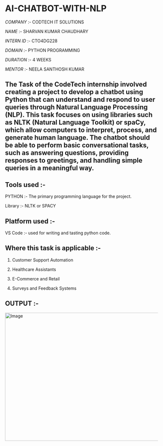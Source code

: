 # AI-CHATBOT-WITH-NLP

*COMPANY* :- CODTECH IT SOLUTIONS

*NAME* :- SHARVAN KUMAR CHAUDHARY

*INTERN ID* :- CTO4DG228

*DOMAIN* :- PYTHON PROGRAMMING

*DURATION* :- 4 WEEKS

*MENTOR* :- NEELA SANTHOSH KUMAR

## The Task of the CodeTech internship involved creating a project to develop a chatbot using Python that can understand and respond to user queries through Natural Language Processing (NLP). This task focuses on using libraries such as NLTK (Natural Language Toolkit) or spaCy, which allow computers to interpret, process, and generate human language. The chatbot should be able to perform basic conversational tasks, such as answering questions, providing responses to greetings, and handling simple queries in a meaningful way.

## Tools used :-
PYTHON :- The primary programming language for the project.

Library :- NLTK or SPACY

## Platform used :-
VS Code :- used for writing and tasting python code.

## Where this task is applicable :-
1. Customer Support Automation

2. Healthcare Assistants

3. E-Commerce and Retail

4. Surveys and Feedback Systems

## OUTPUT :-

<img width="893" height="421" alt="Image" src="https://github.com/user-attachments/assets/f6eb84cb-1b39-4702-b548-f354f5e7bfed" />
